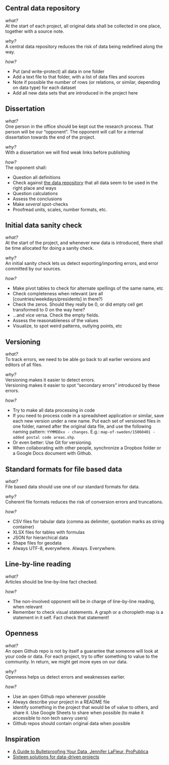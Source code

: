 ## <span id="dataregister">Central data repository</span>

_what?_<br/>
At the start of each project, all original data shall be collected in one place, together with a source note.

_why?_<br>
A central data repository reduces the risk of data being redefined along the way.

_how?_
 * Put (and write-protect) all data in one folder
 * Add a text file to that folder, with a list of data files and sources
 * Note if possible the number of rows (or relations, or similar, depending on data type) for each dataset
 * Add all new data sets that are introduced in the project here


## Dissertation

_what?_<br/>
One person in the office should be kept out the research process. That person will be our “opponent”. The opponent will call for a internal dissertation towards the end of the project.

_why?_<br>
With a dissertation we will find weak links before publishing

_how?_<br>
The opponent shall:
 * Question all definitions
 * Check against [the data repository](#central-data-repository) that all data seem to be used in the right place and ways
 * Question calculations
 * Assess the conclusions
 * Make _several_ spot-checks
 * Proofread units, scales, number formats, etc.


## Initial data sanity check

_what?_<br/>
At the start of the project, and whenever new data is introduced, there shall be time allocated for doing a sanity check.

_why?_<br>
An initial sanity check lets us detect exporting/importing errors, and error committed by our sources.

_how?_
 * Make pivot tables to check for alternate spellings of the same name, etc
 * Check completeness when relevant (are all [countries/weekdays/presidents] in there?)
 * Check the zeros. Should they really be 0, or did empty cell get transformed to 0 on the way here?
 * ...and vice versa. Check the empty fields.
 * Assess the reasonableness of the values
 * Visualize, to spot weird patterns, outlying points, etc


## Versioning

_what?_<br/>
To track errors, we need to be able go back to all earlier versions and editors of all files.

_why?_<br>
Versioning makes it easier to detect errors.<br>
Versioning makes it easier to spot “secondary errors” introduced by these errors.<br>

_how?_
 * Try to make all data processing in code
 * If you need to process code in a spreadsheet application or similar, save each new version under a new name. Put each set of versioned files in one folder, named after the original data file, and use the following naming pattern: `YYMMDDxx - changes`. E.g.: `map-of-sweden/15060401 - added postal code areas.shp`.
 * Or even better: Use Git for versioning.
 * When collaborating with other people, synchronize a Dropbox folder or a Google Docs document with Github.


## Standard formats for file based data

_what?_<br/>
File based data should use one of our standard formats for data.

_why?_<br>
Coherent file formats reduces the risk of conversion errors and truncations.

_how?_
 * CSV files for tabular data (comma as delimiter, quotation marks as string container)
 * XLSX files for tables with formulas
 * JSON for hierarchical data
 * Shape files for geodata
 * Always UTF-8, everywhere. Always. Everywhere.


## Line-by-line reading

_what?_<br/>
Articles should be line-by-line fact checked.

_how?_<br>
 * The non-involved opponent will be in charge of line-by-line reading, when relevant
 * Remember to check visual statements. A graph or a choropleth map is a statement in it self. Fact check that statement!


## Openness

_what?_<br/>
An open Github repo is not by itself a guarantee that someone will look at your code or data. For each project, try to offer something to value to the community. In return, we might get more eyes on our data.

_why?_<br>
Openness helps us detect errors and weaknesses earlier.

_how?_<br>
 * Use an open Github repo whenever possible
 * Always describe your project in a README file
 * Identify something in the project that would be of value to others, and share it. Use Google Sheets to share when possible (to make it accessible to non tech savvy users)
 * Github repos should contain original data when possible


## Inspiration

 * [A Guide to Bulletproofing Your Data, Jennifer LaFleur, ProPublica](https://github.com/propublica/guides/blob/master/data-bulletproofing.md)
 * [Sixteen solutions for data-driven projects](https://docs.google.com/presentation/d/18KE-VO9T6V1I_aGyekdDtFhYP4K0Saph7aBuBS3N8tc/edit#slide=id.ga85f0df1a_049)
